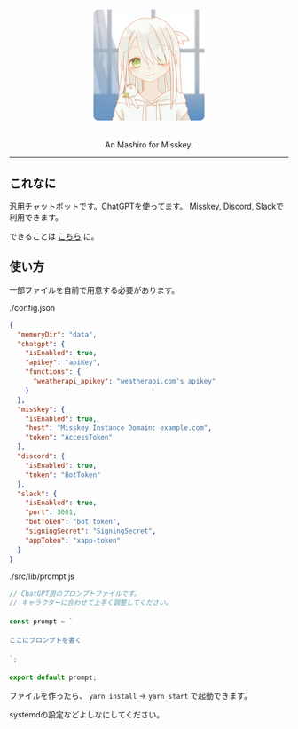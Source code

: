 <h1><p align="center"><img src="https://raw.githubusercontent.com/AyumuNekozuki/mashiro_v2/main/mashiro.png" alt="Mashiro-code" height="200"></p></h1>
<p align="center">An Mashiro for Misskey.</p>

---

## これなに

汎用チャットボットです。ChatGPTを使ってます。
Misskey, Discord, Slackで利用できます。

できることは [こちら](https://ayumunekozuki.notion.site/b6998c77d0bb483b8db5859d5f774e5f?pvs=4) に。

## 使い方

一部ファイルを自前で用意する必要があります。

./config.json

```json
{
  "memoryDir": "data",
  "chatgpt": {
    "isEnabled": true, 
    "apikey": "apiKey",
    "functions": {
      "weatherapi_apikey": "weatherapi.com's apikey" 
    }
  },
  "misskey": {
    "isEnabled": true, 
    "host": "Misskey Instance Domain: example.com", 
    "token": "AccessToken" 
  },
  "discord": { 
    "isEnabled": true,
    "token": "BotToken" 
  },
  "slack": { 
    "isEnabled": true,
    "port": 3001,
    "botToken": "bot token", 
    "signingSecret": "SigningSecret", 
    "appToken": "xapp-token" 
  }
}

```

./src/lib/prompt.js

```js
// ChatGPT用のプロンプトファイルです。
// キャラクターに合わせて上手く調整してください。

const prompt = `

ここにプロンプトを書く

`;

export default prompt;

```

ファイルを作ったら、
`yarn install` → `yarn start` で起動できます。

systemdの設定などよしなにしてください。
